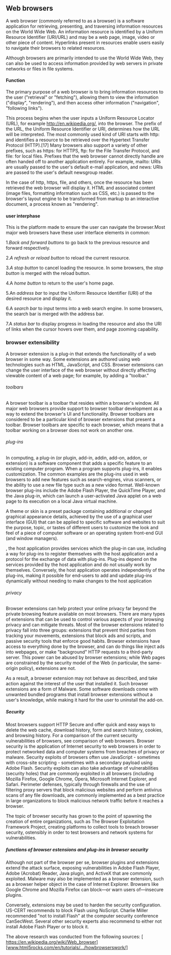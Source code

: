 ## Web browsers

  A web browser (commonly referred to as a browser) is a software application for retrieving, presenting, and traversing information resources on the World Wide Web. An information resource is identified by a Uniform Resource Identifier (URI/URL) and may be a web page, image, video or other piece of content. Hyperlinks present in resources enable users easily to navigate their browsers to related resources.

Although browsers are primarily intended to use the World Wide Web, they can also be used to access information provided by web servers in private networks or files in file systems.


#### Function

The primary purpose of a web browser is to bring information resources to the user ("retrieval" or "fetching"), allowing them to view the information ("display", "rendering"), and then access other information ("navigation", "following links").

This process begins when the user inputs a Uniform Resource Locator (URL), for example http://en.wikipedia.org/, into the browser. The prefix of the URL, the Uniform Resource Identifier or URI, determines how the URL will be interpreted. The most commonly used kind of URI starts with http: and identifies a resource to be retrieved over the Hypertext Transfer Protocol (HTTP).[17] Many browsers also support a variety of other prefixes, such as https: for HTTPS, ftp: for the File Transfer Protocol, and file: for local files. Prefixes that the web browser cannot directly handle are often handed off to another application entirely. For example, mailto: URIs are usually passed to the user's default e-mail application, and news: URIs are passed to the user's default newsgroup reader.

In the case of http, https, file, and others, once the resource has been retrieved the web browser will display it. HTML and associated content (image files, formatting information such as CSS, etc.) is passed to the browser's layout engine to be transformed from markup to an interactive document, a process known as "rendering".

#### user interphase


 This is the platform made to ensure the user can navigate the browser.Most major web browsers have these user interface elements in common:

  1._Back and forward buttons_ to go back to the previous resource and forward respectively.
  
  2._A refresh or reload button_ to reload the current resource.
  
  3._A stop button_ to cancel loading the resource. In some browsers, the _stop button_ is merged with the reload button.
  
  4.A _home button_ to return to the user's home page.
  
  5.An _address bar_ to input the Uniform Resource Identifier (URI) of the desired resource and display it.
  
  6.A _search bar_ to input terms into a web search engine. In some browsers, the search bar is merged with the address bar.
  
  7.A _status bar_ to display progress in loading the resource and also the URI of links when the cursor hovers over them, and page zooming capability.

### browser extensibility

A browser extension is a plug-in that extends the functionality of a web browser in some way. Some extensions are authored using web technologies such as HTML, JavaScript, and CSS. Browser extensions can change the user interface of the web browser without directly affecting viewable content of a web page; for example, by adding a "toolbar."

###### toolbars

  A browser toolbar is a toolbar that resides within a browser's window. All major web browsers provide support to browser toolbar development as a way to extend the browser's UI and functionality. Browser toolbars are considered to be a particular kind of browser extensions that present a toolbar. Browser toolbars are specific to each browser, which means that a toolbar working on a browser does not work on another one.

###### plug-ins

In computing, a plug-in (or plugin, add-in, addin, add-on, addon, or extension) is a software component that adds a specific feature to an existing computer program. When a program supports plug-ins, it enables customization. The common examples are the plug-ins used in web browsers to add new features such as search-engines, virus scanners, or the ability to use a new file type such as a new video format. Well-known browser plug-ins include the Adobe Flash Player, the QuickTime Player, and the Java plug-in, which can launch a user-activated Java applet on a web page to its execution on a local Java virtual machine.

A theme or skin is a preset package containing additional or changed graphical appearance details, achieved by the use of a graphical user interface (GUI) that can be applied to specific software and websites to suit the purpose, topic, or tastes of different users to customize the look and feel of a piece of computer software or an operating system front-end GUI (and window managers).

  , the host application provides services which the plug-in can use, including a way for plug-ins to register themselves with the host application and a protocol for the exchange of data with plug-ins. Plug-ins depend on the services provided by the host application and do not usually work by themselves. Conversely, the host application operates independently of the plug-ins, making it possible for end-users to add and update plug-ins dynamically without needing to make changes to the host application

###### privacy

Browser extensions can help protect your online privacy far beyond the private browsing feature available on most browsers. There are many types of extensions that can be used to control various aspects of your browsing privacy and can mitigate threats. Most of the browser extensions related to privacy fall into three groups: extensions that prevent third parties from tracking your movements, extensions that block ads and scripts, and passive security tools that enforce good habits.
   Browser extensions have access to everything done by the browser, and can do things like inject ads into webpages, or make "background" HTTP requests to a third-party server. This power can be abused by browser extensions; while Web pages are constrained by the security model of the Web (in particular, the same-origin policy), extensions are not.

As a result, a browser extension may not behave as described, and take action against the interest of the user that installed it. Such browser extensions are a form of Malware. Some software downloads come with unwanted bundled programs that install browser extensions without a user's knowledge, while making it hard for the user to uninstall the add-on.

##### Security

  Most browsers support HTTP Secure and offer quick and easy ways to delete the web cache, download history, form and search history, cookies, and browsing history. For a comparison of the current security vulnerabilities of browsers, see comparison of web browsers.
    Browser security is the application of Internet security to web browsers in order to protect networked data and computer systems from breaches of privacy or malware. Security exploits of browsers often use JavaScript - sometimes with cross-site scripting  - sometimes with a secondary payload using Adobe Flash. Security exploits can also take advantage of vulnerabilities (security holes) that are commonly exploited in all browsers (including Mozilla Firefox, Google Chrome, Opera, Microsoft Internet Explorer, and Safari.
  Perimeter defenses, typically through firewalls and the use of filtering proxy servers that block malicious websites and perform antivirus scans of any file downloads, are commonly implemented as a best practice in large organizations to block malicious network traffic before it reaches a browser.

The topic of browser security has grown to the point of spawning the creation of entire organizations, such as The Browser Exploitation Framework Project, creating platforms to collect tools to breach browser security, ostensibly in order to test browsers and network systems for vulnerabilities.

##### functions of browser estensions and plug-ins in browser security

  Although not part of the browser per se, browser plugins and extensions extend the attack surface, exposing vulnerabilities in Adobe Flash Player, Adobe (Acrobat) Reader, Java plugin, and ActiveX that are commonly exploited. Malware may also be implemented as a browser extension, such as a browser helper object in the case of Internet Explorer. Browsers like Google Chrome and Mozilla Firefox can block—or warn users of—insecure plugins.

Conversely, extensions may be used to harden the security configuration. US-CERT recommends to block Flash using NoScript. Charlie Miller recommended "not to install Flash" at the computer security conference CanSecWest. Several other security experts also recommend to either not install Adobe Flash Player or to block it.

 The above research was conducted from the following sources:
      [ https://en.wikipedia.org/wiki/Web_browser]
      [www.html5rocks.com/en/tutorials/.../howbrowserswork/]
  


































